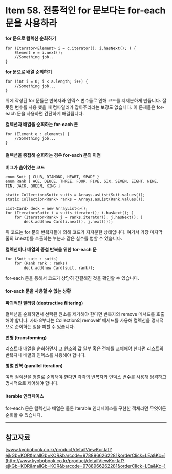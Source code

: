 # Item 58. 전통적인 for 문보다는 for-each 문을 사용하라

**for 문으로 컬렉션 순회하기**

```
for (Iterator<Element> i = c.iterator(); i.hasNext(); ) {
    Element e = i.next();
    //Something job..
}
```

**for 문으로 배열 순회하기**

```
for (int i = 0; i < a.length; i++) {
    //Something job...
}
```

 위에 작성된 for 문들은 반복자와 인덱스 변수들로 인해 코드를 지저분하게 만듭니다. 잘못된 변수를 사용 했을 때 컴파일러가 잡아주리라는 보장도 없습니다. 이 문제들은 for-each 문을 사용하면 간단하게 해결됩니다.

**컬렉션과 배열을 순회하는 for-each 문**

```
for (Element e : elements) {
    //Something job...
}
```

#### 컬렉션을 중첩해 순회하는 경우 for-each 문의 이점

**버그가 숨어있는 코드**

```
enum Suit { CLUB, DIAMOND, HEART, SPADE }
enum Rank { ACE, DEUCE, THREE, FOUR, FIVE, SIX, SEVEN, EIGHT, NINE, TEN, JACK, QUEEN, KING }

static Collection<Suit> suits = Arrays.asList(Suit.values());
static Collection<Rank> ranks = Arrays.asList(Rank.values());

List<Card> deck = new ArrayList<>();
for (Iterator<Suit> i = suits.iterator(); i.hasNext(); )
    for (Iterator<Rank> j = ranks.iterator(); j.hasNext(); )
        deck.add(new Card(i.next(), j.next()));
```

 위 코드는 for 문의 반복자들에 의해 코드가 지저분한 상태입니다. 여기서 가장 마지막 줄의 i.next()를 호출하는 부분과 같은 실수를 범할 수 있습니다.

**컬렉션이나 배열의 중첩 반복을 위한 for-each 문**

```
for (Suit suit : suits)
    for (Rank rank : ranks)
        deck.add(new Card(suit, rank));
```

 for-each 문을 통해서 코드가 상당히 간결해진 것을 확인할 수 있습니다.

#### for-each 문을 사용할 수 없는 상황

**파괴적인 필터링 (destructive filtering)**

 컬렉션을 순회하면서 선택된 원소를 제거해야 한다면 반복자의 remove 메서드를 호출해야 합니다. 자바 8부터는 Collection의 removeIf 메서드를 사용해 컬렉션을 명시적으로 순회하는 일을 피할 수 있습니다.

**변형 (transforming)**

 리스트나 배열을 순회하면서 그 원소의 값 일부 혹은 전체를 교체해야 한다면 리스트의 반복자나 배열의 인덱스를 사용해야 합니다.

**병렬 반복 (parallel iteration)**

 여러 컬렉션을 병렬로 순회해야 한다면 각각의 반복자와 인덱스 변수를 사용해 엄격하고 명시적으로 제어해야 합니다.

#### Iterable 인터페이스

 for-each 문은 컬렉션과 배열은 물론 Iterable 인터페이스를 구현한 객체라면 무엇이든 순회할 수 있습니다.

---

## 참고자료

[www.kyobobook.co.kr/product/detailViewKor.laf?ejkGb=KOR&mallGb=KOR&barcode=9788966262281&orderClick=LEa&Kc=](http://www.kyobobook.co.kr/product/detailViewKor.laf?ejkGb=KOR&mallGb=KOR&barcode=9788966262281&orderClick=LEa&Kc=)
